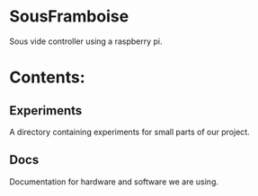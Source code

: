 # SousFramboise
Sous vide controller using a raspberry pi.

# Contents:

## Experiments

A directory containing experiments for small parts of our project.


## Docs

Documentation for hardware and software we are using.
